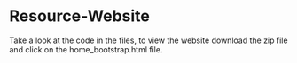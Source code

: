 # Resource-Website
Take a look at the code in the files, to view the website download the zip file and click on the home_bootstrap.html file.
